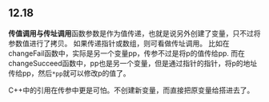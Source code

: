 ## 12.18
**传值调用与传址调用**函数参数是作为值传递，也就是说另外创建了变量，只不过将参数值进行了拷贝。
如果传递指针或数组，则可看做传址调用。
比如在changeFail函数中，实际是另一个变量pp，传参不过是将p的值传给pp.
而在changeSucceed函数中，pp也是另一个变量，但是通过指针的指针，将p的地址传给pp，然后`*pp`就可以修改p的值了。

C++中的引用在传参中更是可怕。不创建新变量，而直接把原变量给搭进去了。












